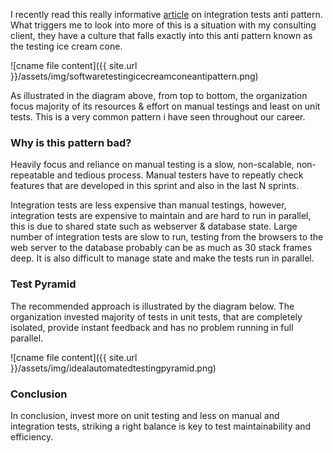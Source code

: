 I recently read this really informative [article](https://watirmelon.blog/2012/01/31/introducing-the-software-testing-ice-cream-cone/) on integration tests anti pattern. What triggers me to look into more of this is a situation with my consulting client, they have a culture that falls exactly into this anti pattern known as the testing ice cream cone.

![cname file content]({{ site.url }}/assets/img/softwaretestingicecreamconeantipattern.png)

As illustrated in the diagram above, from top to bottom, the organization focus majority of its resources & effort on manual testings and least on unit tests. This is a very common pattern i have seen throughout our career. 

### Why is this pattern bad?
Heavily focus and reliance on manual testing is a slow, non-scalable, non-repeatable and tedious process. Manual testers have to repeatly check features that are developed in this sprint and also in the last N sprints. 

Integration tests are less expensive than manual testings, however, integration tests are expensive to maintain and are hard to run in parallel, this is due to shared state such as webserver & database state. Large number of integration tests are slow to run, testing from the browsers to the web server to the database probably can be as much as 30 stack frames deep. It is also difficult to manage state and make the tests run in parallel.

### Test Pyramid
The recommended approach is illustrated by the diagram below. The organization invested majority of tests in unit tests, that are completely isolated, provide instant feedback and has no problem running in full parallel.

![cname file content]({{ site.url }}/assets/img/idealautomatedtestingpyramid.png)

### Conclusion
In conclusion, invest more on unit testing and less on manual and integration tests, striking a right balance is key to test maintainability and efficiency.